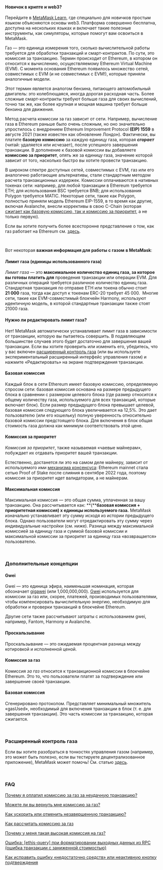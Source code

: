 
#### Новичок в крипте и web3?


Перейдите в [MetaMask Learn](https://learn.metamask.io/), где специально для новичков простым языком объясняются основы web3. Платформа совершенно бесплатна, доступна на нескольких языках и включает такие полезные инструменты, как симуляторы, которые помогут вам освоиться в MetaMask.



Газ — это единица измерения того, сколько вычислительной работы требуется для обработки транзакций и смарт-контрактов. По сути, это комиссия за транзакцию. Термин происходит от Ethereum, в котором он относится к вычислению, осуществляемому Ethereum Virtual Machine (EVM). С момента основания Ethereum появилось множество сетей, совместимых с EVM (и не совместимых с EVM!), которые приняли аналогичные модели. 


Этот термин является аналогом бензина, питающего автомобильный двигатель: это колеблющаяся, иногда дорогая расходная часть. Более сложные смарт-контракты требуют больше газа для своих вычислений, точно так же, как более крупная и мощная машина требует больше бензина для движения.


Метод расчета комиссии за газ зависит от сети. Например, вычисление газа в Ethereum раньше было очень сложным, но оно значительно упростилось с внедрением Ethereum Improvement Protocol **(EIP) 1559** в августе 2021 (также известен как обновление Лондон). Фактически, вы платите **базовую комиссию** за каждую единицу газа, которая ***сгорает*** (читай: удаляется или исчезает), после успешного завершения транзакции. В дополнение к базовой комиссии вы добавляете **комиссию за приоритет**, опять же за единицу газа, значение которой зависит от того, насколько быстро вы хотите провести транзакцию. 


В широком спектре доступных сетей, совместимых с EVM, газ или его аналогично работающие альтернативы, стали стандартным методом расчета транзакционных издержек. Комиссии оплачиваются в нативных токенах сети: например, для любой транзакции в Ethereum требуется ETH; для использования BSC требуется BNB; для использования Polygon требуется MATIC. Некоторые сети, такие как Polygon, полностью приняли модель Ethereum EIP-1559, в то время как другие, включая Avalanche, внесли коррективы в свою C-Chain (которая [сжигает как базовую комиссию, так и комиссию за приоритет](https://docs.avax.network/learn/platform-overview/transaction-fees/#c-chain-fees), а не только первую).  


Если вы хотите получить более всесторонне представление о том, как газ работает на Ethereum см. [здесь](https://ethereum.org/en/developers/docs/gas/). 


 


Вот некоторая **важная информация для работы с газом** **в MetaMask**:


#### **Лимит газа (единицы использованного газа)**


*Лимит газа* — это **максимальное количество единиц газа, за которое вы готовы платить для** проведения транзакции или операции EVM. Для различных операций требуется различное количество единиц газа. Стандартная транзакция по отправке ETH или токена обычно стоит **21 000** газа, тогда как доступ к токенам ERC-20 требует 45 000.  Многие сети, такие как EVM-совместимый блокчейн Harmony, используют идентичную модель, в которой стандартные транзакции также стоят 21000 газа.  



#### Нужно ли редактировать лимит газа?


Нет! MetaMask автоматически устанавливает лимит газа в зависимости от транзакции, которую вы пытаетесь совершить. В подавляющем большинстве случаев этого будет достаточно для завершения вашей транзакции. Если вы хотите проверить или изменить его, убедитесь, что у вас включен [расширенный контроль газа](https://metamask.zendesk.com/hc/en-us/articles/360022895972) (или вы используете экспериментальный расширенный интерфейс управления газом) и нажмите «Редактировать» на экране подтверждения транзакции.



#### **Базовая комиссия**


Каждый блок в сети Ethereum имеет базовую комиссию, определяемую спросом сети: базовая комиссия основана на размере предыдущего блока в сравнении с размером целевого блока (где размер относится к общему количеству газа, используемого для всех транзакций, которые включает блок). Если размер предыдущего блока превышает целевой, базовая комиссия следующего блока увеличивается на 12,5%. Это дает пользователю (или его кошельку) полную уверенность относительно базовой комиссии предстоящего блока. Для включения в блок общая стоимость газа должна как минимум соответствовать этой цене. 


#### **Комиссия за приоритет**


*Комиссия за приоритет*, также называемая «чаевые майнерам», побуждает их отдавать приоритет вашей транзакции. 


Естественно, достанется ли это на самом деле майнеру, зависит от используемого ими [механизма консенсуса](https://metamask.zendesk.com/hc/en-us/articles/360015489611-Learn-the-basics-of-blockchains-and-Ethereum-miners-and-validators-gas-cryptocurrencies-and-NFTs-block-explorer-networks-etc-): Ethereum mainnet стала сетью Proof of Stake после слияния в сентябре 2022 года, поэтому комиссия за приоритет идет валидаторам, а не майнерам. 


#### **Максимальная комиссия**


Максимальная комиссия — это общая сумма, уплаченная за вашу транзакцию. Она рассчитывается как: **(****базовая комиссия + приоритетная комиссия) x единицы используемого газа.** MetaMask изначально устанавливает эту сумму исходя из истории предыдущего блока. Однако пользователи могут отредактировать эту сумму через индивидуальные настройки (см. ниже). Разница между максимальной комиссией за единицу газа и суммой базовой комиссии и максимальной комиссии за приоритет за единицу газа «возвращается» пользователю.


 


### **Дополнительные концепции**


#### **Gwei**


Gwei — это единица эфира, наименьшая номинация, которая обозначает [gigawei](https://ethgasstation.info/blog/gwei/) (или 1,000,000,000). [Gwei](https://www.investopedia.com/terms/g/gwei-ethereum.asp) используется для комиссии за газ или, скорее, платежей, производимых пользователями, чтобы компенсировать вычислительную энергию, необходимую для обработки и проверки транзакций в блокчейне Ethereum. 


Другие сети также рассчитывают затраты с использованием gwei, например, Fantom, Harmony и Avalanche.


#### **Проскальзывание**


Проскальзывание — это ожидаемая процентная разница между котировкой и исполненной ценой.


#### **Комиссия за газ**


Комиссия *за газ* относится к транзакционной комиссии в блокчейне Ethereum. Это то, что пользователи платят за подтверждение или завершение своей транзакции. 


#### **Базовая комиссия**


Сгенерировано протоколом. Представляет минимальный множитель «gasUsed», необходимый для включения транзакции в блок (т. е. для завершения транзакции). Это часть комиссии за транзакцию, которая сжигается.


 


### **Расширенный контроль газа**


Если вы хотите разобраться в тонкостях управления газом (например, это может быть полезно, если вы тестируете децентрализованное приложение), MetaMask может помочь! См. статью [здесь](https://metamask.zendesk.com/hc/en-us/articles/360022895972).


 


### **FAQ**


[Почему я оплатил комиссию за газ за неудачную транзакцию?](https://metamask.zendesk.com/hc/en-us/articles/360045439051)


[Можете ли вы вернуть мне комиссию за газ?](https://metamask.zendesk.com/hc/en-us/articles/360058370012)


[Как ускорить или отменить незавершенную транзакцию?](https://metamask.zendesk.com/hc/en-us/articles/360015489251)


[Как рассчитать комиссию за газ](https://metamask.zendesk.com/hc/en-us/articles/360059562111)


[Почему у меня такая высокая комиссия на газ?](https://metamask.zendesk.com/hc/en-us/articles/360058751211-Why-my-gas-fees-are-so-high-)


[Ошибка: [ethjs-query] при форматировании выходных данных из RPC (ошибка транзакции с заниженной стоимостью)](https://metamask.zendesk.com/hc/en-us/articles/4402538041869)


[Как исправить ошибку «недостаточно средств» или неактивную кнопку подтверждения](https://metamask.zendesk.com/hc/en-us/articles/360044703372)


 


 

